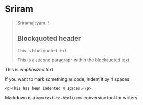 # Sriram
>
> Sriramajeyam..!
>
> ## Blockquoted header
>
> This is blockquoted text.
>
> This is a second paragraph within the blockquoted text.


This is *emphasized* _text_.


If you want to mark something as code, indent it by 4 spaces.

    <p>This has been indented 4 spaces.</p>


Markdown is a `<em>text-to-html</em>` conversion tool for writers.

